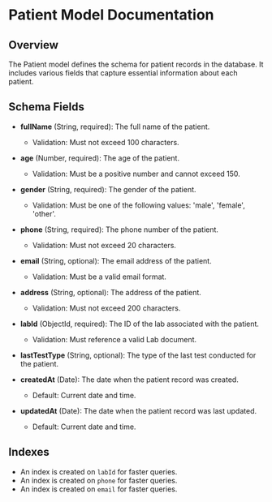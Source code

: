 # Patient Model Documentation

## Overview
The Patient model defines the schema for patient records in the database. It includes various fields that capture essential information about each patient.

## Schema Fields

- **fullName** (String, required): The full name of the patient.
  - Validation: Must not exceed 100 characters.
  
- **age** (Number, required): The age of the patient.
  - Validation: Must be a positive number and cannot exceed 150.

- **gender** (String, required): The gender of the patient.
  - Validation: Must be one of the following values: 'male', 'female', 'other'.

- **phone** (String, required): The phone number of the patient.
  - Validation: Must not exceed 20 characters.

- **email** (String, optional): The email address of the patient.
  - Validation: Must be a valid email format.

- **address** (String, optional): The address of the patient.
  - Validation: Must not exceed 200 characters.

- **labId** (ObjectId, required): The ID of the lab associated with the patient.
  - Validation: Must reference a valid Lab document.

- **lastTestType** (String, optional): The type of the last test conducted for the patient.

- **createdAt** (Date): The date when the patient record was created.
  - Default: Current date and time.

- **updatedAt** (Date): The date when the patient record was last updated.
  - Default: Current date and time.

## Indexes
- An index is created on `labId` for faster queries.
- An index is created on `phone` for faster queries.
- An index is created on `email` for faster queries.
